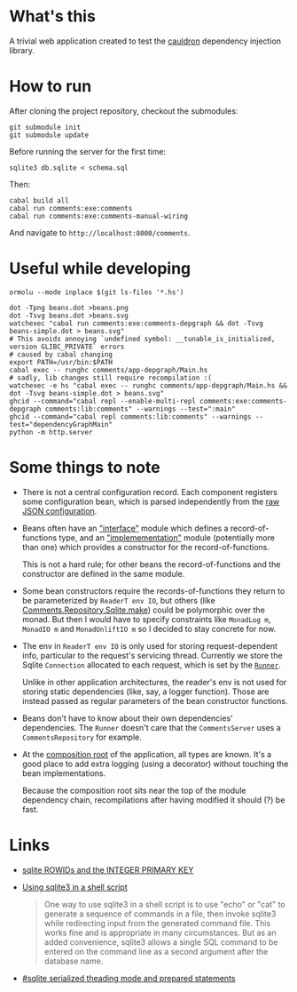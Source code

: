 # What's this

A trivial web application created to test the [cauldron](https://github.com/danidiaz/cauldron) dependency injection library.

# How to run

After cloning the project repository, checkout the submodules:

```
git submodule init
git submodule update
```

Before running the server for the first time:

```
sqlite3 db.sqlite < schema.sql
```

Then:

```
cabal build all
cabal run comments:exe:comments
cabal run comments:exe:comments-manual-wiring
```

And navigate to `http://localhost:8000/comments`.

# Useful while developing

```
ormolu --mode inplace $(git ls-files '*.hs')
```

```
dot -Tpng beans.dot >beans.png
dot -Tsvg beans.dot >beans.svg
watchexec "cabal run comments:exe:comments-depgraph && dot -Tsvg beans-simple.dot > beans.svg"
# This avoids annoying `undefined symbol: __tunable_is_initialized, version GLIBC_PRIVATE` errors
# caused by cabal changing 
export PATH=/usr/bin:$PATH
cabal exec -- runghc comments/app-depgraph/Main.hs
# sadly, lib changes still require recompilation :(
watchexec -e hs "cabal exec -- runghc comments/app-depgraph/Main.hs && dot -Tsvg beans-simple.dot > beans.svg"
ghcid --command="cabal repl --enable-multi-repl comments:exe:comments-depgraph comments:lib:comments" --warnings --test=":main"
ghcid --command="cabal repl comments:lib:comments" --warnings --test="dependencyGraphMain"
python -m http.server
```

# Some things to note

- There is not a central configuration record. Each component registers some configuration
  bean, which is parsed independently from the [raw JSON configuration](comments/lib/Bean/JsonConf.hs). 

- Beans often have an ["interface"](comments/lib/Comments/Repository.hs) module
which defines a record-of-functions type, and an
["implemementation"](comments/lib/Comments/Repository/Sqlite.hs) module
(potentially more than one) which provides a constructor for the record-of-functions.

  This is not a hard rule; for other beans the record-of-functions and the
  constructor are defined in the same module.

- Some bean constructors require the records-of-functions they return to be
parameterized by `ReaderT env IO`, but others (like
[Comments.Repository.Sqlite.make](comments/lib/Comments/Repository/Sqlite.hs))
could be polymorphic over the monad. But then I would have to specify
constraints like `MonadLog m`, `MonadIO m` and `MonadUnliftIO m` so I decided
to stay concrete for now.

- The env in `ReaderT env IO` is only used for storing request-dependent info,
particular to the request's servicing thread. Currently we store the Sqlite
`Connection` allocated to each request, which is set by the
[`Runner`](comments/lib/Comments/Runner.hs).

  Unlike in other application architectures, the reader's env is not used for storing
  static dependencies (like, say, a logger function). Those are instead passed as
  regular parameters of the bean constructor functions.

- Beans don't have to know about their own dependencies' dependencies. The `Runner`
  doesn't care that the `CommentsServer` uses a `CommentsRepository` for example. 

- At the [composition root](comments/lib/Comments/Cauldron.hs) of the application, all types are known. It's
  a good place to add extra logging (using a decorator) without touching the bean implementations.

  Because the composition root sits near the top of the module dependency chain,
  recompilations after having modified it should (?) be fast.

# Links

- [sqlite ROWIDs and the INTEGER PRIMARY KEY](https://www.sqlite.org/lang_createtable.html#rowid)

- [Using sqlite3 in a shell script](https://www.sqlite.org/cli.html)
  
  > One way to use sqlite3 in a shell script is to use "echo" or "cat" to generate a sequence of commands in a file, then invoke sqlite3 while redirecting input from the generated command file. This works fine and is appropriate in many circumstances. But as an added convenience, sqlite3 allows a single SQL command to be entered on the command line as a second argument after the database name. 

-  [#sqlite serialized theading mode and prepared statements](https://hachyderm.io/@DiazCarrete/111823721851342109)

